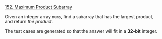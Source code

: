 [152. Maximum Product Subarray](https://leetcode.com/problems/maximum-product-subarray/)

Given an integer array `nums`, find a subarray that has the largest product, and return *the product*.

The test cases are generated so that the answer will fit in a **32-bit** integer.
